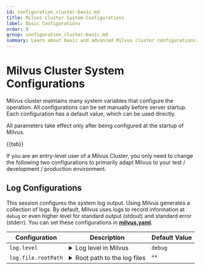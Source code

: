 ```yaml
---
id: configuration_cluster-basic.md
title: Milvus Cluster System Configurations
label: Basic Configurations
order: 0
group: configuration_cluster-basic.md
summary: Learn about basic and advanced Milvus cluster configurations.
---
```

# Milvus Cluster System Configurations

Milvus cluster maintains many system variables that configure the operation. All configurations can be set manually before server startup. Each configuration has a default value, which can be used directly.

<div class="alert note">
All parameters take effect only after being configured at the startup of Milvus.
</div>


{{tab}}


If you are an entry-level user of a Milvus Cluster, you only need to change the following two configurations to primarily adapt Milvus to your test / development / production environment.

## Log Configurations

This session configures the system log output. Using Milvus generates a collection of logs. By default, Milvus uses logs to record information at `debug` or even higher level for standard output (stdout) and standard error (stderr). You can set these configurations in [**milvus.yaml**](https://github.com/milvus-io/milvus/blob/master/configs/milvus.yaml).

<table id="casual_user">
<thead>
  <tr>     
    <th class="width20">Configuration</th>     
    <th class="width70">Description</th>     
    <th class="width10">Default Value</th>   
  </tr>
</thead>
<tbody>
  <tr>     
    <td><code>log.level</code></td>
    <td>
      <details>
       <summary>Log level in Milvus</summary>
        <li>
           You can configure this parameter as <code>debug</code>, <code>info</code>, <code>warn</code>, <code>error</code>, <code>panic</code>, or <code>fatal</code>.
        </li> 
        <li>
           We recommend using <code>debug</code> level under test and development environments, and <code>info</code> level in production environment.
         </li>
      </details>
    </td>     
    <td><code>debug</code></td>
  </tr>
  <tr>     
    <td><code>log.file.rootPath</code></td>
    <td>
      <details>
       <summary>Root path to the log files</summary>
        <li>
           The default value is set empty, indicating to output log files to standard output (stdout) and standard error (stderr).
        </li>
        <li>
           If this parameter is set to a valid local path, Milvus log will be written and stored in this path.
        </li>
        <li>
           Set this parameter as the path that you have permission to write. We recommend using <b>/tmp/milvus</b>.
         </li>
      </details>
    </td>     
    <td>""</td>
  </tr>
</tbody>
</table>

